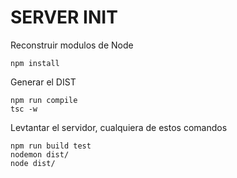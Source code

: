 # SERVER INIT

Reconstruir modulos de Node
```
npm install
```

Generar el DIST
```
npm run compile
tsc -w
```

Levtantar el servidor, cualquiera de estos comandos
```
npm run build test
nodemon dist/
node dist/
```